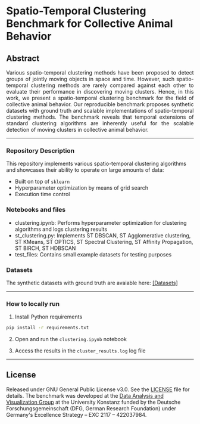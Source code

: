 # Spatio-Temporal Clustering Benchmark for Collective Animal Behavior

## Abstract

<p align="justify">
Various spatio-temporal clustering methods have been proposed to detect groups of jointly moving objects in space and time. However, such spatio-temporal clustering methods are rarely compared against each other to evaluate their performance in discovering moving clusters. Hence, in this work, we present a spatio-temporal clustering benchmark for the field of collective animal behavior. Our reproducible benchmark proposes synthetic datasets with ground truth and scalable implementations of spatio-temporal clustering methods. The benchmark reveals that temporal extensions of standard clustering algorithms are inherently useful for the scalable detection of moving clusters in collective animal behavior.
</p>

---

### Repository Description

This repository implements various spatio-temporal clustering algorithms and showcases their ability to operate on large amounts of data:

* Built on top of `sklearn`
* Hyperparameter optimization by means of grid search
* Execution time control

### Notebooks and files 

* clustering.ipynb: Performs hyperparameter optimization for clustering algorithms and logs clustering results
* st_clustering.py: Implements ST DBSCAN, ST Agglomerative clustering, ST KMeans, ST OPTICS, ST Spectral Clustering, ST Affinity Propagation, ST BIRCH, ST HDBSCAN
* test_files: Contains small example datasets for testing purposes

### Datasets

The synthetic datasets with ground truth are avaiable here: [[Datasets]](https://doi.org/10.5281/zenodo.5495226)

---

### How to locally run

1. Install Python requirements

```bash
pip install -r requirements.txt
```

2. Open and run the ```clustering.ipynb``` notebook

3. Access the results in the ```cluster_results.log``` log file

---

## License
Released under GNU General Public License v3.0. See the [LICENSE](LICENSE) file for details.
The benchmark was developed at the [Data Analysis and Visualization Group](https://www.vis.uni-konstanz.de/) at the University Konstanz funded by the Deutsche Forschungsgemeinschaft (DFG, German Research Foundation) under Germany's Excellence Strategy – EXC 2117 – 422037984.